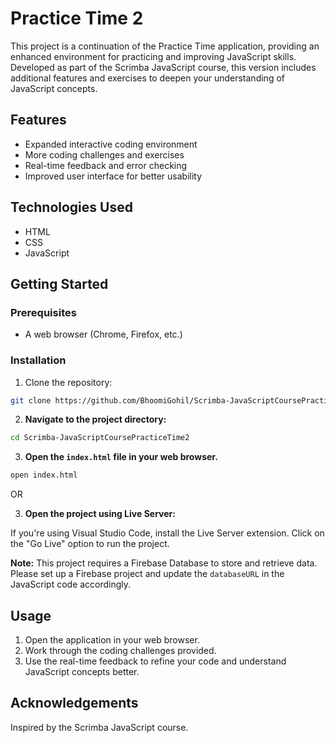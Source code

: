 # Practice Time 2

This project is a continuation of the Practice Time application, providing an enhanced environment for practicing and improving JavaScript skills. Developed as part of the Scrimba JavaScript course, this version includes additional features and exercises to deepen your understanding of JavaScript concepts.

## Features

- Expanded interactive coding environment
- More coding challenges and exercises
- Real-time feedback and error checking
- Improved user interface for better usability

## Technologies Used

- HTML
- CSS
- JavaScript

## Getting Started

### Prerequisites

- A web browser (Chrome, Firefox, etc.)

### Installation

1. Clone the repository:

```bash
git clone https://github.com/BhoomiGohil/Scrimba-JavaScriptCoursePracticeTime2.git
```

2. **Navigate to the project directory:**

```bash
cd Scrimba-JavaScriptCoursePracticeTime2
```

3. **Open the `index.html` file in your web browser.**

```bash
open index.html
```

OR

3. **Open the project using Live Server:**

If you're using Visual Studio Code, install the Live Server extension.
Click on the "Go Live" option to run the project.

**Note:** This project requires a Firebase Database to store and retrieve data. Please set up a Firebase project and update the `databaseURL` in the JavaScript code accordingly.

## Usage

1. Open the application in your web browser.
2. Work through the coding challenges provided.
3. Use the real-time feedback to refine your code and understand JavaScript concepts better.

## Acknowledgements

Inspired by the Scrimba JavaScript course.
